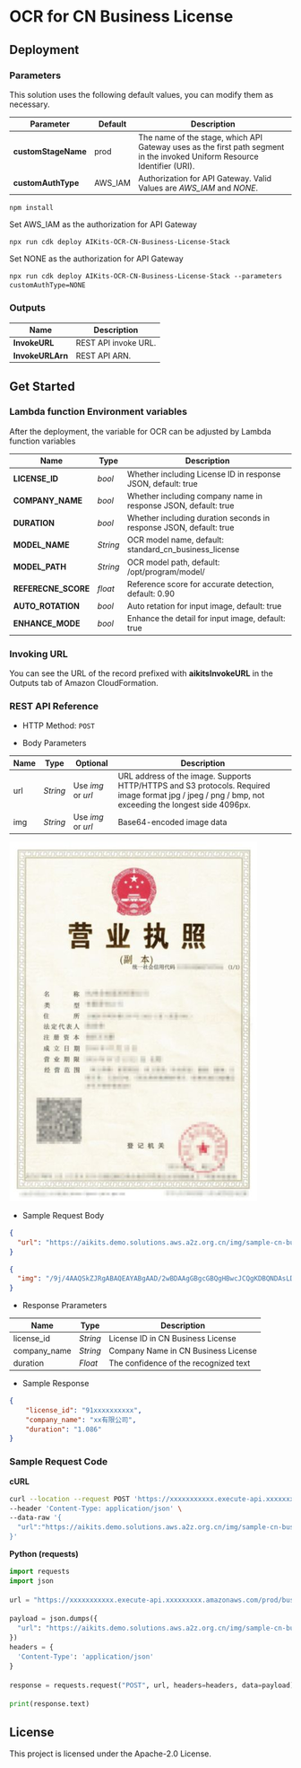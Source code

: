 # OCR for CN Business License

## Deployment

### Parameters

This solution uses the following default values, you can modify them as necessary.

|  Parameter   |  Default |  Description |
|  ----------  | ---------| -----------  |
| **customStageName**  | prod | The name of the stage, which API Gateway uses as the first path segment in the invoked Uniform Resource Identifier (URI).|
| **customAuthType**    | AWS_IAM    | Authorization for API Gateway. Valid Values are *AWS_IAM* and *NONE*. |

```
npm install
```

Set AWS_IAM as the authorization for API Gateway
```
npx run cdk deploy AIKits-OCR-CN-Business-License-Stack
```

Set NONE as the authorization for API Gateway
```
npx run cdk deploy AIKits-OCR-CN-Business-License-Stack --parameters customAuthType=NONE
```

### Outputs

|  Name   |  Description |
|  -------|  ----------- |
| **InvokeURL**  | REST API invoke URL. |
| **InvokeURLArn** | REST API ARN. |

## Get Started

###  Lambda function Environment variables
After the deployment, the variable for OCR can be adjusted by Lambda function variables

| **Name**  | **Type**  |  **Description**  |
|----------|-----------|------------|
|**LICENSE_ID**    |*bool*   |Whether including License ID in response JSON, default: true |
|**COMPANY_NAME**    |*bool*   |Whether including company name in response JSON, default: true |
|**DURATION**    |*bool*   |Whether including duration seconds in response JSON, default: true |
|**MODEL_NAME**    |*String*   |OCR model name, default: standard_cn_business_license |
|**MODEL_PATH**    |*String*   |OCR model path, default: /opt/program/model/ |
|**REFERECNE_SCORE**    |*float*   |Reference score for accurate detection, default: 0.90|
|**AUTO_ROTATION**    |*bool*   |Auto retation for input image, default: true |
|**ENHANCE_MODE**    |*bool*   |Enhance the detail for input image, default: true |

### Invoking URL

You can see the URL of the record prefixed with **aikitsInvokeURL** in the Outputs tab of Amazon CloudFormation.

### REST API Reference

- HTTP Method: `POST`

- Body Parameters

| **Name**  | **Type**  | **Optional** |  **Description**  |
|----------|-----------|------------|------------|
|url&nbsp;&nbsp;&nbsp;&nbsp;       |*String*     |Use *img* or *url* | URL address of the image. Supports HTTP/HTTPS and S3 protocols. Required image format jpg / jpeg / png / bmp, not exceeding the longest side 4096px.|
|img       |*String*     |Use *img* or *url*|Base64-encoded image data|

![Sample Image](doc/ocr-sample-cn-license.jpg)

- Sample Request Body 

``` json
{
  "url": "https://aikits.demo.solutions.aws.a2z.org.cn/img/sample-cn-business-license.jpg"
}
```

``` json
{
  "img": "/9j/4AAQSkZJRgABAQEAYABgAAD/2wBDAAgGBgcGBQgHBwcJCQgKDBQNDAsLDBkSEw8UHRofHh0aHBwgJC4nICIsIxwcKDcpLDAxNDQ0Hyc5PTgyPC4zNDL/……"
}
```

- Response Prarameters

| **Name**  | **Type**  |  **Description**  |
|----------|-----------|------------|
|license_id    |*String*   |License ID in CN Business License |
|company_name |*String*     |Company Name in CN Business License|
|duration    |*Float*   |The confidence of the recognized text|

- Sample Response
``` json
{
    "license_id": "91xxxxxxxxxx",
    "company_name": "xx有限公司",
    "duration": "1.086"
}
```

###  Sample Request Code

**cURL**
``` bash
curl --location --request POST 'https://xxxxxxxxxxx.execute-api.xxxxxxxxx.amazonaws.com/prod/business-license' \
--header 'Content-Type: application/json' \
--data-raw '{
  "url":"https://aikits.demo.solutions.aws.a2z.org.cn/img/sample-cn-business-license.jpg"
}'
```

**Python (requests)**
``` python
import requests
import json

url = "https://xxxxxxxxxxx.execute-api.xxxxxxxxx.amazonaws.com/prod/business-license"

payload = json.dumps({
  "url": "https://aikits.demo.solutions.aws.a2z.org.cn/img/sample-cn-business-license.jpg"
})
headers = {
  'Content-Type': 'application/json'
}

response = requests.request("POST", url, headers=headers, data=payload)

print(response.text)

```

## License

This project is licensed under the Apache-2.0 License.